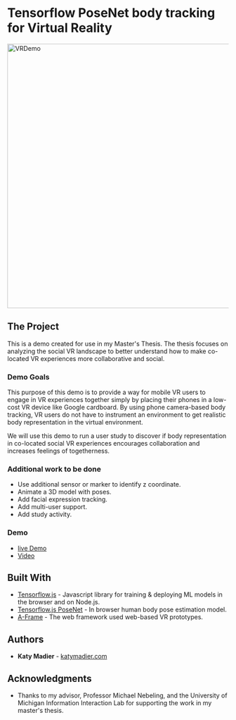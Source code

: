 # Tensorflow PoseNet body tracking for Virtual Reality

<img src="katymadier.github.io/demos/tsbodytracking/tsbodytracking.gif" alt="VRDemo" style="width: 600px;"/>

## The Project

This is a demo created for use in my Master's Thesis. The thesis focuses on analyzing the social VR landscape to better understand how to make co-located VR experiences more collaborative and social.

### Demo Goals

This purpose of this demo is to provide a way for mobile VR users to engage in VR experiences together simply by placing their phones in a low-cost VR device like Google cardboard. By using phone camera-based body tracking, VR users do not have to instrument an environment to get realistic body representation in the virtual environment.

We will use this demo to run a user study to discover if body representation in co-located social VR experiences encourages collaboration and increases feelings of togetherness.

### Additional work to be done

* Use additional sensor or marker to identify z coordinate.
* Animate a 3D model with poses.
* Add facial expression tracking.
* Add multi-user support.
* Add study activity.


### Demo

* [live Demo](https://github.com/katymadier/katymadier.github.io/tree/master/demos/tsbodytracking)<br>
* [Video](https://www.useloom.com/share/eed34684bea44e429b0f9992f2712f6f)<br>


## Built With

* [Tensorflow.js](https://js.tensorflow.org/) - Javascript library for training & deploying ML models in the browser and on Node.js.
* [Tensorflow.js PoseNet](https://github.com/tensorflow/tfjs-models/tree/master/posenet) - In browser human body pose estimation model.
* [A-Frame](https://aframe.io/) - The web framework used web-based VR prototypes.


## Authors

* **Katy Madier** - [katymadier.com](https://katymadier.com)


## Acknowledgments

* Thanks to my advisor, Professor Michael Nebeling, and the University of Michigan Information Interaction Lab for supporting the work in my master's thesis.
